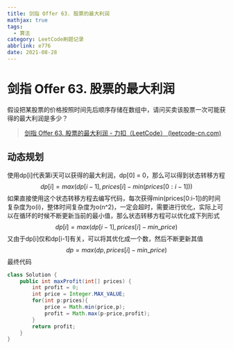 ```yaml
---
title: 剑指 Offer 63. 股票的最大利润
mathjax: true
tags:
  - 算法
category: LeetCode刷题记录
abbrlink: e776
date: 2021-08-28
---
```

# 剑指 Offer 63. 股票的最大利润

假设把某股票的价格按照时间先后顺序存储在数组中，请问买卖该股票一次可能获得的最大利润是多少？

> [剑指 Offer 63. 股票的最大利润 - 力扣（LeetCode） (leetcode-cn.com)](https://leetcode-cn.com/problems/gu-piao-de-zui-da-li-run-lcof/)

<!-- more -->

## 动态规划

使用dp[i]代表第i天可以获得的最大利润，dp[0] = 0，那么可以得到状态转移方程
$$
dp[i] = max(dp[i-1],prices[i]-min(prices[0:i-1]))
$$
如果直接使用这个状态转移方程去编写代码，每次获得min(prices[0:i-1])的时间复杂度为o(i)，整体时间复杂度为o(n^2)，一定会超时，需要进行优化，实际上可以在循环的时候不断更新当前的最小值，那么状态转移方程可以优化成下列形式
$$
dp[i] = max(dp[i-1],prices[i]-min\_price)
$$
又由于dp[i]仅和dp[i-1]有关，可以将其优化成一个数，然后不断更新其值
$$
dp = max(dp,prices[i]-min\_price)
$$
最终代码

```java
class Solution {
    public int maxProfit(int[] prices) {
        int profit = 0;
        int price = Integer.MAX_VALUE;
        for(int p:prices){
            price = Math.min(price,p);
            profit = Math.max(p-price,profit);
        }
        return profit;
    }
}
```


